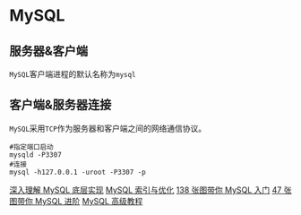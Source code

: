 # MySQL

## 服务器&客户端
`MySQL`客户端进程的默认名称为`mysql`

## 客户端&服务器连接
`MySQL`采用`TCP`作为服务器和客户端之间的网络通信协议。

```shell script
#指定端口启动
mysqld -P3307
#连接
mysql -h127.0.0.1 -uroot -P3307 -p

```

[深入理解 MySQL 底层实现](https://gitbook.cn/gitchat/activity/5a07c4266a4b0d78856826ea)
[MySQL 索引与优化](https://gitbook.cn/books/5c92fd312cc79178471b68db/index.html)
[138 张图带你 MySQL 入门](https://gitbook.cn/books/5eef6f0335d2480b101d7552/index.html)
[47 张图带你 MySQL 进阶](https://gitbook.cn/gitchat/activity/5f1a8d30a50beb3089673b7a)
[MySQL 高级教程](https://gitbook.cn/gitchat/activity/5efdd8ae44dfac09f99610bb)
